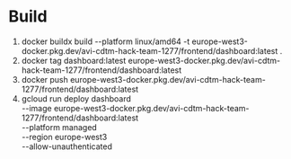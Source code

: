 # Build

1. docker buildx build --platform linux/amd64 -t europe-west3-docker.pkg.dev/avi-cdtm-hack-team-1277/frontend/dashboard:latest .
2. docker tag dashboard:latest europe-west3-docker.pkg.dev/avi-cdtm-hack-team-1277/frontend/dashboard:latest
3. docker push europe-west3-docker.pkg.dev/avi-cdtm-hack-team-1277/frontend/dashboard:latest
4. gcloud run deploy dashboard \
  --image europe-west3-docker.pkg.dev/avi-cdtm-hack-team-1277/frontend/dashboard:latest \
  --platform managed \
  --region europe-west3 \
  --allow-unauthenticated
